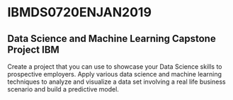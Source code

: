 # IBMDS0720ENJAN2019
## Data Science and Machine Learning Capstone Project IBM

Create a project that you can use to showcase your Data Science skills to prospective employers. Apply various data science and machine learning techniques to analyze and visualize a data set involving a real life business scenario and build a predictive model.
